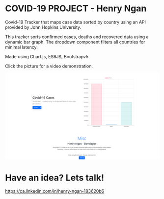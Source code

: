 # COVID-19 PROJECT - Henry Ngan

Covid-19 Tracker that maps case data sorted by country using an API provided by John Hopkins University.

This tracker sorts confirmed cases, deaths and recovered data using a dynamic bar graph. The dropdown component filters all countries for minimal latency.

Made using Chart.js, ES6JS, Bootstrapv5

Click the picture for a video demonstration.


[![Click Me!](https://github.com/henryngann/covid-19-tracker/blob/main/screenshot.png)](https://www.youtube.com/watch?v=889NxDlaPSg&feature=youtu.be)



# Have an idea? Lets talk!

https://ca.linkedin.com/in/henry-ngan-183620b6
